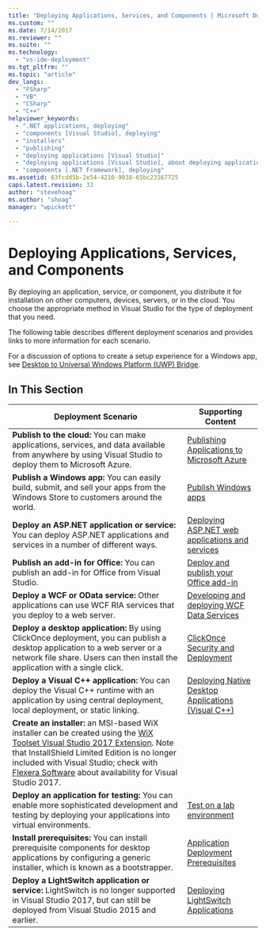 ```yaml
---
title: "Deploying Applications, Services, and Components | Microsoft Docs"
ms.custom: ""
ms.date: 7/14/2017
ms.reviewer: ""
ms.suite: ""
ms.technology: 
  - "vs-ide-deployment"
ms.tgt_pltfrm: ""
ms.topic: "article"
dev_langs: 
  - "FSharp"
  - "VB"
  - "CSharp"
  - "C++"
helpviewer_keywords: 
  - ".NET applications, deploying"
  - "components [Visual Studio], deploying"
  - "installers"
  - "publishing"
  - "deploying applications [Visual Studio]"
  - "deploying applications [Visual Studio], about deploying applications"
  - "components [.NET Framework], deploying"
ms.assetid: 63fcdd5b-2e54-4210-9038-65bc23167725
caps.latest.revision: 33
author: "stevehoag"
ms.author: "shoag"
manager: "wpickett"

---
```


# Deploying Applications, Services, and Components

By deploying an application, service, or component, you distribute it for installation on other computers, devices, servers, or in the cloud. You choose the appropriate method in Visual Studio for the type of deployment that you need.  
  
The following table describes different deployment scenarios and provides links to more information for each scenario.  

For a discussion of options to create a setup experience for a Windows app, see [Desktop to Universal Windows Platform (UWP) Bridge](/windows/uwp/porting/desktop-to-uwp-root#convert).

 
## In This Section  
  
| Deployment Scenario | Supporting Content |
| --- | --- |  
| **Publish to the cloud:** You can make applications, services, and data available from anywhere by using Visual Studio to deploy them to Microsoft Azure.|[Publishing Applications to Microsoft Azure](http://msdn.microsoft.com/library/windowsazure/ee460772.aspx) |
| **Publish a Windows app:** You can easily build, submit, and sell your apps from the Windows Store to customers around the world. |[Publish Windows apps](https://developer.microsoft.com/store/publish-apps) |
| **Deploy an ASP.NET application or service:** You can deploy ASP.NET applications and services in a number of different ways.|[Deploying ASP.NET web applications and services](http://www.asp.net/aspnet/overview/deployment) |
| **Publish an add-in for Office:** You can publish an add-in for Office from Visual Studio. | [Deploy and publish your Office add-in](https://dev.office.com/docs/add-ins/publish/publish) |
| **Deploy a WCF or OData service:** Other applications can use WCF RIA services that you deploy to a web server. | [Developing and deploying WCF Data Services](https://docs.microsoft.com/dotnet/framework/data/wcf/developing-and-deploying-wcf-data-services) |
| **Deploy a desktop application:** By using ClickOnce deployment, you can publish a desktop application to a web server or a network file share. Users can then install the application with a single click. | [ClickOnce Security and Deployment](../deployment/clickonce-security-and-deployment.md) |
| **Deploy a Visual C++ application:** You can deploy the Visual C++ runtime with an application by using central deployment, local deployment, or static linking. | [Deploying Native Desktop Applications (Visual C++)](/cpp/ide/deploying-native-desktop-applications-visual-cpp.md) |
| **Create an installer:** an MSI-based WiX installer can be created using the [WiX Toolset Visual Studio 2017 Extension](https://marketplace.visualstudio.com/items?itemName=RobMensching.WixToolsetVisualStudio2017Extension). Note that InstallShield Limited Edition is no longer included with Visual Studio; check with [Flexera Software](http://learn.flexerasoftware.com/content/IS-EVAL-InstallShield-Limited-Edition-Visual-Studio) about availability for Visual Studio 2017. |
| **Deploy an application for testing:** You can enable more sophisticated development and testing by deploying your applications into virtual environments.|[Test on a lab environment](../test/lab-management/using-a-lab-environment-for-your-application-lifecycle.md) | 
| **Install prerequisites:** You can install prerequisite components for desktop applications by configuring a generic installer, which is known as a bootstrapper.|[Application Deployment Prerequisites](../deployment/application-deployment-prerequisites.md) |
| **Deploy a LightSwitch application or service:** LightSwitch is no longer supported in Visual Studio 2017, but can still be deployed from Visual Studio 2015 and earlier. | [Deploying LightSwitch Applications](http://msdn.microsoft.com/Library/4818d933-295c-4ecc-9148-7ad9ca28dcdb) |  
